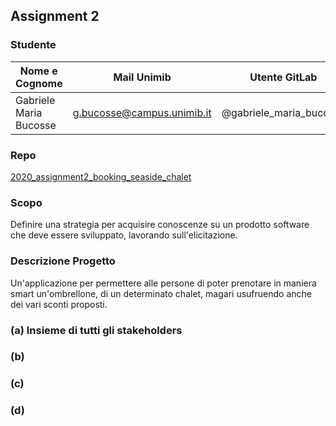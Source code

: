 ## Assignment 2
### Studente

| Nome e Cognome  | Mail Unimib | Utente GitLab |
| ---------------- | ------------- | ------------------  |
| Gabriele Maria Bucosse  | g.bucosse@campus.unimib.it  | @gabriele_maria_bucosse  |

### Repo
[2020_assignment2_booking_seaside_chalet](https://gitlab.com/gabriele_maria_bucosse/2020_assignment2_booking_seaside_chalet)

### Scopo

Definire una strategia per acquisire conoscenze su un prodotto software che deve essere sviluppato, lavorando sull'elicitazione.

### Descrizione Progetto

Un'applicazione per permettere alle persone di poter prenotare in maniera smart un'ombrellone, di un determinato chalet, magari usufruendo anche dei vari sconti proposti.

### (a) Insieme di tutti gli stakeholders

### (b)

### (c)

### (d)

